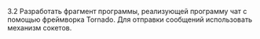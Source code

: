 3.2 Разработать фрагмент программы, реализующей программу чат с помощью фреймворка Тоrnado. Для отправки сообщений использовать механизм сокетов.
